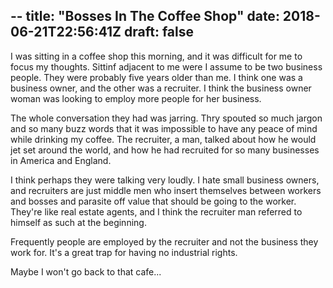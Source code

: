 --
title: "Bosses In The Coffee Shop"
date: 2018-06-21T22:56:41Z
draft: false
---

I was sitting in a coffee shop this morning, and it was difficult for me to focus my thoughts. Sittinf adjacent to me were I assume to be two business people. They were probably five years older than me. I think one was a business owner, and the other was a recruiter. I think the business owner woman was looking to employ more people for her business.

The whole conversation they had was jarring. Thry spouted so much jargon and so many buzz words that it was impossible to have any peace of mind while drinking my coffee. The recruiter, a man, talked about how he would jet set around the world, and how he had recruited for so many businesses in America and England.

I think perhaps they were talking very loudly. I hate small business owners, and recruiters are just middle men who insert themselves between workers and bosses and parasite off value that should be going to the worker. They're like real estate agents, and I think the recruiter man referred to himself as such at the beginning.

Frequently people are employed by the recruiter and not the business they work for. It's a great trap for having no industrial rights.

Maybe I won't go back to that cafe...
